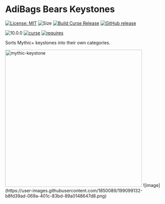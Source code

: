 # AdiBags Bears Keystones

[![License: MIT](https://img.shields.io/badge/License-MIT-yellow.svg)](https://opensource.org/licenses/MIT)
![Size](https://img.shields.io/github/repo-size/N6REJ/AdiBags_Bears_keystones)
[![Build Curse Release](https://github.com/N6REJ/AdiBags_Bears_keystones/actions/workflows/release.yml/badge.svg)](https://github.com/N6REJ/AdiBags_Bears_keystones/actions/workflows/release.yml)
[![GitHub release](https://img.shields.io/github/release/N6REJ/AdiBags_Bears_keystones.svg)](https://GitHub.com/N6REJ/AdiBags_Bears_keystones/releases/)

![10.0.0](https://img.shields.io/badge/Ready_for-10.0.0-darkgreen)
[![curse](https://img.shields.io/badge/Curseforge_Project_ID:-695642-purple)](https://www.curseforge.com/wow/addons/adibags_shadowlands_blacksmithing)
[![requires](https://img.shields.io/badge/Requires-AdiBags-brown)](https://www.curseforge.com/wow/addons/adibags)

Sorts Mythic+ keystones into their own categories.

<img width="437" alt="mythic-keystone" src="https://user-images.githubusercontent.com/1850089/199098143-7cff16b9-f476-4b6e-afac-4eea6c3c74a4.png">
![image](https://user-images.githubusercontent.com/1850089/199099132-b8fd39ad-069a-401c-83bd-89a0148647d8.png)
